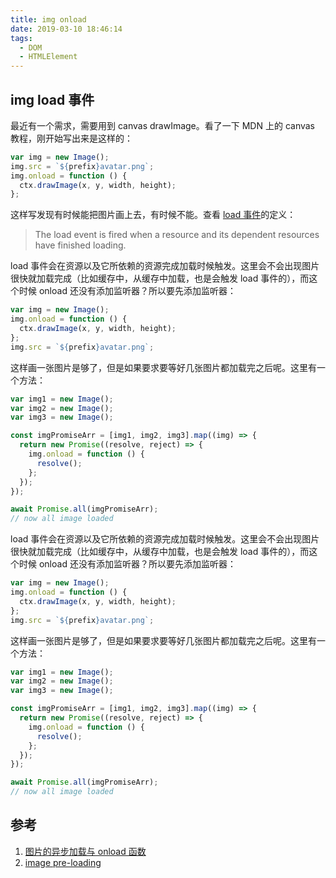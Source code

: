 ```yaml
---
title: img onload
date: 2019-03-10 18:46:14
tags:
  - DOM
  - HTMLElement
---
```


## img load 事件 

最近有一个需求，需要用到 canvas drawImage。看了一下 MDN 上的 canvas 教程，刚开始写出来是这样的：

```js
var img = new Image();
img.src = `${prefix}avatar.png`;
img.onload = function () {
  ctx.drawImage(x, y, width, height);
};
```

这样写发现有时候能把图片画上去，有时候不能。查看 [load 事件](https://developer.mozilla.org/en-US/docs/Web/Events/load)的定义：

> The load event is fired when a resource and its dependent resources have finished loading.

load 事件会在资源以及它所依赖的资源完成加载时候触发。这里会不会出现图片很快就加载完成（比如缓存中，从缓存中加载，也是会触发 load 事件的），而这个时候 onload 还没有添加监听器？所以要先添加监听器：

```js
var img = new Image();
img.onload = function () {
  ctx.drawImage(x, y, width, height);
};
img.src = `${prefix}avatar.png`;
```

这样画一张图片是够了，但是如果要求要等好几张图片都加载完之后呢。这里有一个方法：

```js
var img1 = new Image();
var img2 = new Image();
var img3 = new Image();

const imgPromiseArr = [img1, img2, img3].map((img) => {
  return new Promise((resolve, reject) => {
    img.onload = function () {
      resolve();
    };
  });
});

await Promise.all(imgPromiseArr);
// now all image loaded
```

load 事件会在资源以及它所依赖的资源完成加载时候触发。这里会不会出现图片很快就加载完成（比如缓存中，从缓存中加载，也是会触发 load 事件的），而这个时候 onload 还没有添加监听器？所以要先添加监听器：

```js
var img = new Image();
img.onload = function () {
  ctx.drawImage(x, y, width, height);
};
img.src = `${prefix}avatar.png`;
```

这样画一张图片是够了，但是如果要求要等好几张图片都加载完之后呢。这里有一个方法：

```js
var img1 = new Image();
var img2 = new Image();
var img3 = new Image();

const imgPromiseArr = [img1, img2, img3].map((img) => {
  return new Promise((resolve, reject) => {
    img.onload = function () {
      resolve();
    };
  });
});

await Promise.all(imgPromiseArr);
// now all image loaded
```

## 参考 

1. [图片的异步加载与 onload 函数](https://www.jianshu.com/p/d3a02ffe94b6)
2. [image pre-loading](https://www.google.com/search?q=image+pre-loading&oq=image+pre-loading)
